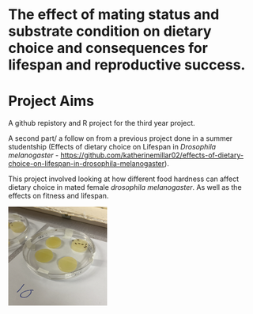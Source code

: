 # The effect of mating status and substrate condition on dietary choice and consequences for lifespan and reproductive success.

# Project Aims 

A github repistory and R project for the third year project. 

A second part/ a follow on from a previous project done in a summer studentship (Effects of dietary choice on Lifespan in *Drosophila melanogaster* - https://github.com/katherinemillar02/effects-of-dietary-choice-on-lifespan-in-drosophila-melanogaster).

This project involved looking at how different food hardness can affect dietary choice in mated female *drosophila melanogaster*. As well as the effects on fitness and lifespan. 

<img title="droso pic" alt="drosopAlt text" src="/images/exp1assay.png" width=200 height=200>
